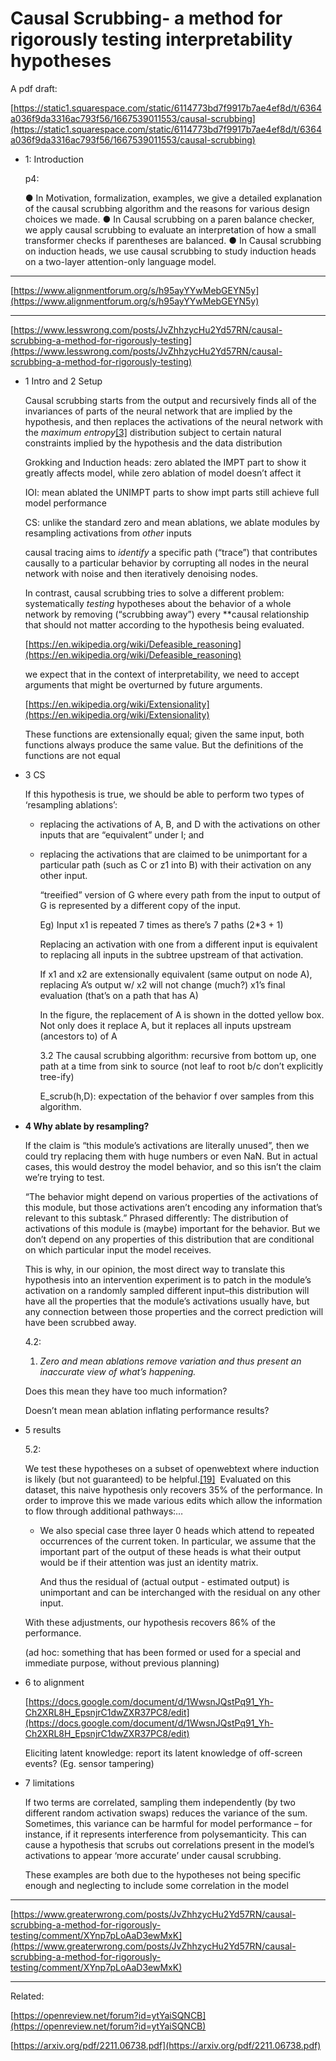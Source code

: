 # Causal Scrubbing- a method for rigorously testing interpretability hypotheses

A pdf draft:

[https://static1.squarespace.com/static/6114773bd7f9917b7ae4ef8d/t/6364a036f9da3316ac793f56/1667539011553/causal-scrubbing](https://static1.squarespace.com/static/6114773bd7f9917b7ae4ef8d/t/6364a036f9da3316ac793f56/1667539011553/causal-scrubbing)

- 1: Introduction
    
    p4: 
    
    ● In Motivation, formalization, examples, we give a detailed explanation of the causal
    scrubbing algorithm and the reasons for various design choices we made.
    ● In Causal scrubbing on a paren balance checker, we apply causal scrubbing to
    evaluate an interpretation of how a small transformer checks if parentheses are
    balanced.
    ● In Causal scrubbing on induction heads, we use causal scrubbing to study induction
    heads on a two-layer attention-only language model.
    

---

[https://www.alignmentforum.org/s/h95ayYYwMebGEYN5y](https://www.alignmentforum.org/s/h95ayYYwMebGEYN5y)

---

[https://www.lesswrong.com/posts/JvZhhzycHu2Yd57RN/causal-scrubbing-a-method-for-rigorously-testing](https://www.lesswrong.com/posts/JvZhhzycHu2Yd57RN/causal-scrubbing-a-method-for-rigorously-testing)

- 1 Intro and 2 Setup
    
    Causal scrubbing starts from the output and recursively finds all of the invariances of parts of the neural network that are implied by the hypothesis, and then replaces the activations of the neural network with the *maximum entropy*[[3]](https://www.lesswrong.com/posts/JvZhhzycHu2Yd57RN/causal-scrubbing-a-method-for-rigorously-testing#fng10ehlzhmhl) distribution subject to certain natural constraints implied by the hypothesis and the data distribution
    
    Grokking and Induction heads: zero ablated the IMPT part to show it greatly affects model, while zero ablation of model doesn’t affect it
    
    IOI: mean ablated the UNIMPT parts to show impt parts still achieve full model performance
    
    CS: unlike the standard zero and mean ablations, we ablate modules by resampling activations from *other* inputs
    
    causal tracing aims to *identify* a specific path (“trace”) that contributes causally to a particular behavior by corrupting all nodes in the neural network with noise and then iteratively denoising nodes.
    
    In contrast, causal scrubbing tries to solve a different problem: systematically *testing* hypotheses about the behavior of a whole network by removing (“scrubbing away”) every **causal relationship that should not matter according to the hypothesis being evaluated.
    
    [https://en.wikipedia.org/wiki/Defeasible_reasoning](https://en.wikipedia.org/wiki/Defeasible_reasoning)
    
    we expect that in the context of interpretability, we need to accept arguments that might be overturned by future arguments.
    
    [https://en.wikipedia.org/wiki/Extensionality](https://en.wikipedia.org/wiki/Extensionality)
    
    These functions are extensionally equal; given the same input, both functions always produce the same value. But the definitions of the functions are not equal
    
- 3 CS
    
    If this hypothesis is true, we should be able to perform two types of ‘resampling ablations’:
    
    - replacing the activations of A, B, and D with the activations on other inputs that are “equivalent” under I; and
    - replacing the activations that are claimed to be unimportant for a particular path (such as C or z1 into B) with their activation on any other input.
        
        
        “treeified” version of G where every path from the input to output of G is represented by a different copy of the input.
        
        Eg) Input x1 is repeated 7 times as there’s 7 paths (2*3 + 1)
        
        Replacing an activation with one from a different input is equivalent to replacing all inputs in the subtree upstream of that activation.
        
        If x1 and x2 are extensionally equivalent (same output on node A), replacing A’s output w/ x2 will not change (much?) x1’s final evaluation (that’s on a path that has A)
        
        In the figure, the replacement of A is shown in the dotted yellow box. Not only does it replace A, but it replaces all inputs upstream (ancestors to) of A
        
        3.2 The causal scrubbing algorithm: recursive from bottom up, one path at a time from sink to source (not leaf to root b/c don’t explicitly tree-ify)
        
        E_scrub(h,D): expectation of the behavior f over samples from this algorithm.
        
    
- **4 Why ablate by resampling?**
    
    If the claim is “this module’s activations are literally unused”, then we could try replacing them with huge numbers or even NaN. But in actual cases, this would destroy the model behavior, and so this isn’t the claim we’re trying to test.
    
    “The behavior might depend on various properties of the activations of this module, but those activations aren’t encoding any information that’s relevant to this subtask.” Phrased differently: The distribution of activations of this module is (maybe) important for the behavior. But we don’t depend on any properties of this distribution that are conditional on which particular input the model receives.
    
    This is why, in our opinion, the most direct way to translate this hypothesis into an intervention experiment is to patch in the module’s activation on a randomly sampled different input–this distribution will have all the properties that the module’s activations usually have, but any connection between those properties and the correct prediction will have been scrubbed away.
    
    4.2:
    
    1. *Zero and mean ablations remove variation and thus present an inaccurate view of what’s happening.*
    
    Does this mean they have too much information?
    
    Doesn’t mean mean ablation inflating performance results?
    
- 5 results
    
    5.2:
    
    We test these hypotheses on a subset of openwebtext where induction is likely (but not guaranteed) to be helpful.[[19]](https://www.lesswrong.com/posts/JvZhhzycHu2Yd57RN/causal-scrubbing-a-method-for-rigorously-testing#fnhy4rcbsvbk)  Evaluated on this dataset, this naive hypothesis only recovers 35% of the performance. In order to improve this we made various edits which allow the information to flow through additional pathways:…
    
    - We also special case three layer 0 heads which attend to repeated occurrences of the current token. In particular, we assume that the important part of the output of these heads is what their output would be if their attention was just an identity matrix.
        
        And thus the residual of (actual output - estimated output) is unimportant and can be interchanged with the residual on any other input.
        
    
    With these adjustments, our hypothesis recovers 86% of the performance.
    
    (ad hoc: something that has been formed or used for a special and immediate purpose, without previous planning)
    
- 6 to alignment
    
    [https://docs.google.com/document/d/1WwsnJQstPq91_Yh-Ch2XRL8H_EpsnjrC1dwZXR37PC8/edit](https://docs.google.com/document/d/1WwsnJQstPq91_Yh-Ch2XRL8H_EpsnjrC1dwZXR37PC8/edit)
    
    Eliciting latent knowledge: report its latent knowledge of off-screen events? (Eg. sensor tampering)
    
- 7 limitations
    
    If two terms are correlated, sampling them independently (by two different random activation swaps) reduces the variance of the sum. Sometimes, this variance can be harmful for model performance – for instance, if it represents interference from polysemanticity. This can cause a hypothesis that scrubs out correlations present in the model’s activations to appear ‘more accurate’ under causal scrubbing.
    
    These examples are both due to the hypotheses not being specific enough and neglecting to include some correlation in the model
    

---

[https://www.greaterwrong.com/posts/JvZhhzycHu2Yd57RN/causal-scrubbing-a-method-for-rigorously-testing/comment/XYnp7pLoAaD3ewMxK](https://www.greaterwrong.com/posts/JvZhhzycHu2Yd57RN/causal-scrubbing-a-method-for-rigorously-testing/comment/XYnp7pLoAaD3ewMxK)

---

Related:

[https://openreview.net/forum?id=ytYaiSQNCB](https://openreview.net/forum?id=ytYaiSQNCB)

[https://arxiv.org/pdf/2211.06738.pdf](https://arxiv.org/pdf/2211.06738.pdf)